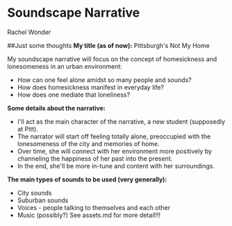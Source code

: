 # Soundscape Narrative
Rachel Wonder

##Just some thoughts
**My title (as of now):** Pittsburgh's Not My Home

My soundscape narrative will focus on the concept of homesickness and lonesomeness in an urban environment: 
* How can one feel alone amidst so many people and sounds? 
* How does homesickness manifest in everyday life? 
* How does one mediate that loneliness? 

**Some details about the narrative:**
* I'll act as the main character of the narrative, a new student (supposedly at Pitt).
* The narrator will start off feeling totally alone, preoccupied with the lonesomeness of the city and memories of home. 
* Over time, she will connect with her environment more positively by channeling the happiness of her past into the present. 
* In the end, she'll be more in-tune and content with her surroundings. 

**The main types of sounds to be used (very generally):**
* City sounds
* Suburban sounds
* Voices - people talking to themselves and each other
* Music (possibly?)
See assets.md for more detail!!!

